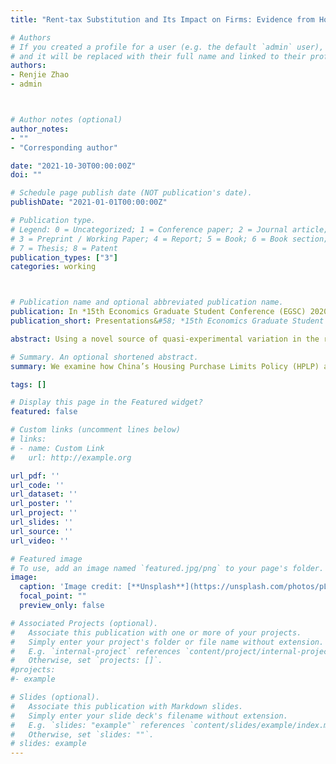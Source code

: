 ```yaml
---
title: "Rent-tax Substitution and Its Impact on Firms: Evidence from Housing Purchase Limits Policy in China"

# Authors
# If you created a profile for a user (e.g. the default `admin` user), write the username (folder name) here
# and it will be replaced with their full name and linked to their profile.
authors:
- Renjie Zhao
- admin



# Author notes (optional)
author_notes:
- ""
- "Corresponding author"

date: "2021-10-30T00:00:00Z"
doi: ""

# Schedule page publish date (NOT publication's date).
publishDate: "2021-01-01T00:00:00Z"

# Publication type.
# Legend: 0 = Uncategorized; 1 = Conference paper; 2 = Journal article;
# 3 = Preprint / Working Paper; 4 = Report; 5 = Book; 6 = Book section;
# 7 = Thesis; 8 = Patent
publication_types: ["3"]
categories: working



# Publication name and optional abbreviated publication name.
publication: In *15th Economics Graduate Student Conference (EGSC) 2020*, *90th SEA  Annual Conference 2020*. **Revise and Resubmit** *Regional Science and Urban Economics*
publication_short: Presentations&#58; *15th Economics Graduate Student Conference (EGSC) 2020*, and *90th SEA  Annual Conference 2020*. **Revise and Resubmit** *Regional Science and Urban Economics*

abstract: Using a novel source of quasi-experimental variation in the revenue of local governments from housing purchase limits policy (HPLP), we investigate the mechanism of “rent-tax substitution” in the period from 2008 to 2015. “Rent-tax substitution” refers to the substitute relationship between the tax revenue and land lease revenue (from renting land-use rights) of local governments in China. Our findings indicate that the implementation of the HPLP reduced land lease revenue and increased tax revenue. Overall, the HPLP decreased local governments’ total revenue. Specifically, in cities implementing HPLP, the proportion of land lease revenue in total revenue fell by 12.7%, while the proportion of tax revenue rose by 8.3%. We also examine how the HPLP affects firms. The results show that the HPLP increased the tax burden of local firms, particularly the burden arising from corporate income tax (CIT) and business tax (BT). Finally, the HPLP negatively influenced firms regarding investment, employment, and wages.

# Summary. An optional shortened abstract.
summary: We examine how China’s Housing Purchase Limits Policy (HPLP) affects the revenue structure of local governments (“rent-tax substitution”).

tags: []

# Display this page in the Featured widget?
featured: false

# Custom links (uncomment lines below)
# links:
# - name: Custom Link
#   url: http://example.org

url_pdf: ''
url_code: ''
url_dataset: ''
url_poster: ''
url_project: ''
url_slides: ''
url_source: ''
url_video: ''

# Featured image
# To use, add an image named `featured.jpg/png` to your page's folder.
image:
  caption: 'Image credit: [**Unsplash**](https://unsplash.com/photos/pLCdAaMFLTE)'
  focal_point: ""
  preview_only: false

# Associated Projects (optional).
#   Associate this publication with one or more of your projects.
#   Simply enter your project's folder or file name without extension.
#   E.g. `internal-project` references `content/project/internal-project/index.md`.
#   Otherwise, set `projects: []`.
#projects:
#- example

# Slides (optional).
#   Associate this publication with Markdown slides.
#   Simply enter your slide deck's filename without extension.
#   E.g. `slides: "example"` references `content/slides/example/index.md`.
#   Otherwise, set `slides: ""`.
# slides: example
---
```

